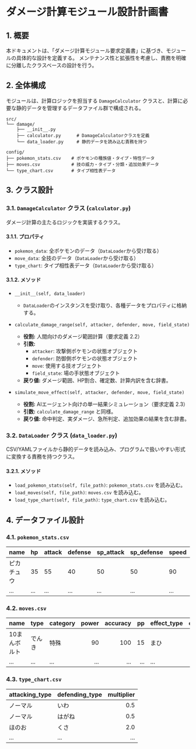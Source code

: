 # ダメージ計算モジュール設計計画書

## 1. 概要

本ドキュメントは、「ダメージ計算モジュール要求定義書」に基づき、モジュールの具体的な設計を定義する。
メンテナンス性と拡張性を考慮し、責務を明確に分離したクラスベースの設計を行う。

## 2. 全体構成

モジュールは、計算ロジックを担当する `DamageCalculator` クラスと、計算に必要な静的データを管理するデータファイル群で構成される。

```
src/
└── damage/
    ├── __init__.py
    ├── calculator.py      # DamageCalculatorクラスを定義
    └── data_loader.py     # 静的データを読み込む責務を持つ

config/
├── pokemon_stats.csv    # ポケモンの種族値・タイプ・特性データ
├── moves.csv            # 技の威力・タイプ・分類・追加効果データ
└── type_chart.csv       # タイプ相性表データ
```

## 3. クラス設計

### 3.1. `DamageCalculator` クラス (`calculator.py`)

ダメージ計算の主たるロジックを実装するクラス。

#### 3.1.1. プロパティ

- `pokemon_data`: 全ポケモンのデータ（`DataLoader`から受け取る）
- `move_data`: 全技のデータ（`DataLoader`から受け取る）
- `type_chart`: タイプ相性表データ（`DataLoader`から受け取る）

#### 3.1.2. メソッド

- `__init__(self, data_loader)`
  - `DataLoader`のインスタンスを受け取り、各種データをプロパティに格納する。

- `calculate_damage_range(self, attacker, defender, move, field_state)`
  - **役割:** 人間向けのダメージ範囲計算（要求定義 2.2）
  - **引数:**
    - `attacker`: 攻撃側ポケモンの状態オブジェクト
    - `defender`: 防御側ポケモンの状態オブジェクト
    - `move`: 使用する技オブジェクト
    - `field_state`: 場の手状態オブジェクト
  - **戻り値:** ダメージ範囲、HP割合、確定数、計算内訳を含む辞書。

- `simulate_move_effect(self, attacker, defender, move, field_state)`
  - **役割:** AIエージェント向けの単一結果シミュレーション（要求定義 2.3）
  - **引数:** `calculate_damage_range` と同様。
  - **戻り値:** 命中判定、実ダメージ、急所判定、追加効果の結果を含む辞書。

### 3.2. `DataLoader` クラス (`data_loader.py`)

CSV/YAMLファイルから静的データを読み込み、プログラムで扱いやすい形式に変換する責務を持つクラス。

#### 3.2.1. メソッド

- `load_pokemon_stats(self, file_path)`: `pokemon_stats.csv` を読み込む。
- `load_moves(self, file_path)`: `moves.csv` を読み込む。
- `load_type_chart(self, file_path)`: `type_chart.csv` を読み込む。

## 4. データファイル設計

### 4.1. `pokemon_stats.csv`

| name | hp | attack | defense | sp_attack | sp_defense | speed | type1 | type2 | ability1 | ability2 |
| :--- | :- | :--- | :--- | :--- | :--- | :--- | :--- | :--- | :--- | :--- |
| ピカチュウ | 35 | 55 | 40 | 50 | 50 | 90 | でんき | | せいでんき | ひらいしん |
| ... | ... | ... | ... | ... | ... | ... | ... | ... | ... | ... |

### 4.2. `moves.csv`

| name | type | category | power | accuracy | pp | effect_type | effect_prob |
| :--- | :--- | :--- | ----: | -------: | -: | :--- | ----------: |
| 10まんボルト | でんき | 特殊 | 90 | 100 | 15 | まひ | 10 |
| ... | ... | ... | ... | ... | ... | ... | ... |

### 4.3. `type_chart.csv`

| attacking_type | defending_type | multiplier |
| :--- | :--- | ---------: |
| ノーマル | いわ | 0.5 |
| ノーマル | はがね | 0.5 |
| ほのお | くさ | 2.0 |
| ... | ... | ... |
